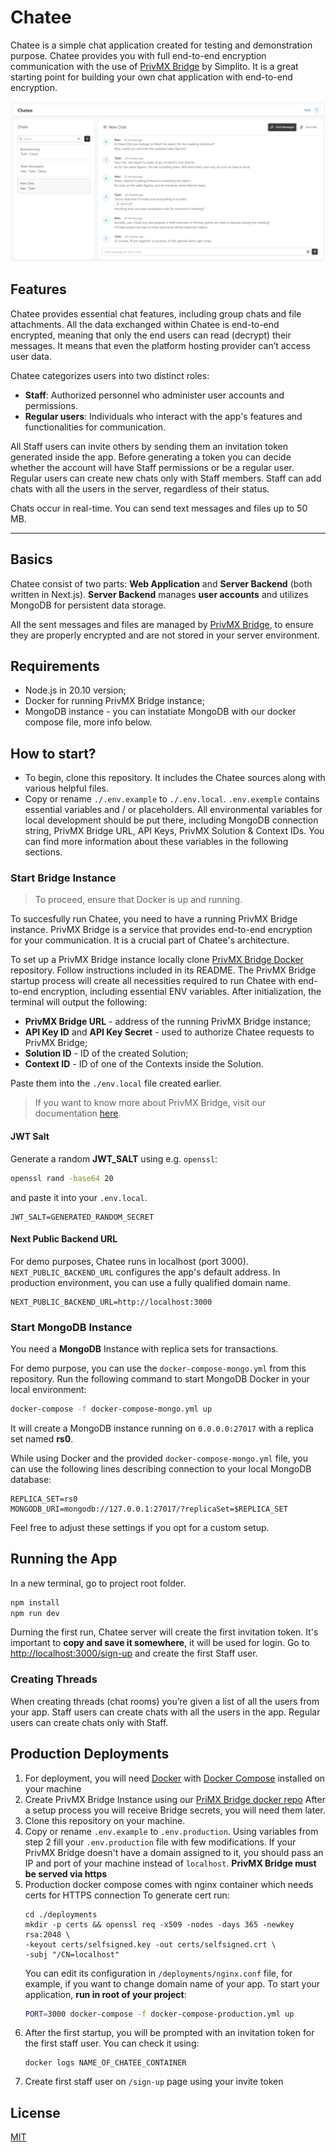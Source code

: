 # Chatee

Chatee is a simple chat application created for testing and demonstration purpose. Chatee provides you with full end-to-end encryption communication with the use of [PrivMX Bridge](https://github.com/simplito/privmx-bridge) by Simplito. It is a great starting point for building your own chat application with end-to-end encryption.

![chatee](./chatee.png)

## Features

Chatee provides essential chat features, including group chats and file attachments. All the data exchanged within Chatee is
end-to-end encrypted, meaning that only the end users can read (decrypt) their messages. It means that even the platform hosting
provider can’t access user data.

Chatee categorizes users into two distinct roles:

- **Staff**: Authorized personnel who administer user accounts and permissions.
- **Regular users**: Individuals who interact with the app's features and functionalities for communication.

All Staff users can invite others by sending them an invitation token generated inside the app. Before generating a
token you can decide whether the account will have Staff permissions or be a regular user. Regular users can create new
chats only with Staff members. Staff can add chats with all the users in the server, regardless of their status.

Chats occur in real-time. You can send text messages and files up to 50 MB.

---

## Basics

Chatee consist of two parts: **Web Application** and **Server Backend** (both written in Next.js). **Server Backend** manages **user accounts** and utilizes MongoDB for persistent data storage.

All the sent messages and files are managed by [PrivMX Bridge](https://github.com/simplito/privmx-bridge), to ensure they are properly encrypted and are not stored in your server environment.

## Requirements

- Node.js in 20.10 version;
- Docker for running PrivMX Bridge instance;
- MongoDB instance - you can instatiate MongoDB with our docker compose file, more info below.

## How to start?

- To begin, clone this repository. It includes the Chatee sources along with various helpful files.
- Copy or rename `./.env.example` to `./.env.local`. `.env.exemple` contains essential variables and / or placeholders. All environmental variables for local development should be put there, including MongoDB connection string, PrivMX Bridge URL, API Keys, PrivMX Solution & Context IDs. You can find more information about these variables in the following sections.

 ### **Start Bridge Instance**

 > To proceed, ensure that Docker is up and running.

To succesfully run Chatee, you need to have a running PrivMX Bridge instance. PrivMX Bridge is a service that provides end-to-end encryption for your communication. It is a crucial part of Chatee's architecture.

To set up a PrivMX Bridge instance locally clone [PrivMX Bridge Docker](https://github.com/simplito/privmx-bridge-docker) repository. Follow instructions included in its README. The PrivMX Bridge startup process will create all necessities required to run Chatee with end-to-end encryption, including essential ENV variables. After initialization, the terminal will output the following:

- **PrivMX Bridge URL** - address of the running PrivMX Bridge instance;
- **API Key ID** and **API Key Secret** - used to authorize Chatee requests to PrivMX Bridge;
- **Solution ID** - ID of the created Solution;
- **Context ID** - ID of one of the Contexts inside the Solution.

Paste them into the `./env.local` file created earlier.

> If you want to know more about PrivMX Bridge, visit our documentation [here](https://docs.privmx.dev/).

#### JWT Salt

Generate a random **JWT_SALT** using e.g. `openssl`:

```sh
openssl rand -base64 20
```

and paste it into your `.env.local`.

```ENV
JWT_SALT=GENERATED_RANDOM_SECRET
```

#### Next Public Backend URL

For demo purposes, Chatee runs in localhost (port 3000). `NEXT_PUBLIC_BACKEND_URL` configures the app's default address. In production environment, you can use a fully qualified domain name.

```ENV
NEXT_PUBLIC_BACKEND_URL=http://localhost:3000
```

### **Start MongoDB Instance**

You need a **MongoDB** Instance with replica sets for transactions.

For demo purpose, you can use the `docker-compose-mongo.yml` from this repository. Run the following command to start MongoDB Docker in your local environment:

```sh
docker-compose -f docker-compose-mongo.yml up
```

It will create a MongoDB instance running on `0.0.0.0:27017` with a replica set named **rs0**.

While using Docker and the provided `docker-compose-mongo.yml` file, you can use the following lines describing connection to your local MongoDB database:

```ENV
REPLICA_SET=rs0
MONGODB_URI=mongodb://127.0.0.1:27017/?replicaSet=$REPLICA_SET
```

Feel free to adjust these settings if you opt for a custom setup.

## Running the App

In a new terminal, go to project root folder.

```sh
npm install
npm run dev
```

Durning the first run,  Chatee server will create the first invitation token. It's important to  **copy and save it somewhere**, it will be used for login.
Go to <http://localhost:3000/sign-up> and create the first Staff user.

### Creating Threads

When creating threads (chat rooms) you’re given a list of all the users from your app.
Staff users can create chats with all the users in the app.
Regular users can create chats only with Staff.

## Production Deployments

1. For deployment, you will need [Docker](https://docs.docker.com/engine/install/ubuntu/) with [Docker Compose](https://docs.docker.com/compose/install/) installed on your machine
2. Create PrivMX Bridge Instance using our [PriMX Bridge docker repo](https://github.com/simplito/privmx-bridge-docker) 
    After a setup process you will receive Bridge secrets, you will need them later.
3. Clone this repository on your machine.
4. Copy or rename `.env.example` to `.env.production`.
    Using variables from step 2 fill your `.env.production` file with few modifications.
    If your PrivMX Bridge doesn't have a domain assigned to it, you should pass an IP and port of your machine 
    instead of `localhost`. 
    **PrivMX Bridge must be served via https**
5. Production docker compose comes with nginx container which needs certs for HTTPS connection
   To generate cert run:
    ```
    cd ./deployments
    mkdir -p certs && openssl req -x509 -nodes -days 365 -newkey rsa:2048 \
    -keyout certs/selfsigned.key -out certs/selfsigned.crt \
    -subj "/CN=localhost"
    ```
    You can edit its configuration in `/deployments/nginx.conf` file, for example, if
    you want to change domain name of your app.
   To start your application, **run in root of your project**:
    ```sh
    PORT=3000 docker-compose -f docker-compose-production.yml up
    ```
6. After the first startup, you will be prompted with an invitation token for the first staff user.
    You can check it using:
   ```
   docker logs NAME_OF_CHATEE_CONTAINER 
   ```
7. Create first staff user on `/sign-up` page using your invite token

## License

[MIT](./LICENSE)
